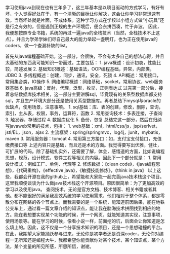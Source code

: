 学习使用java到现在也有三年多了，这三年基本是以项目驱动的方式学习，有好有坏，个人觉得好处在于，有一个清晰的目标让你解决，这会让你学习非常迅速有效。当然坏处就是片面，不成体系。这种学习方式在学校以小组方式做“小玩具”还是行之有效的，但是遇到正规的生产环境后，便会东拼西凑，忙于奔波。
因此，我便想按照专业书籍，系统的再过一遍java的全栈技术（当然，全栈技术不止这点）。并且为学弟学妹们尽自己最大的能力举起一盏明灯，也为正在使用java的coders，做一个查漏补缺的list。

首先从java编程基础开始。这一部分，会很快，不会有太多自己的想法心得，并且太基础的东西我可能知识一带而过。主要包括：
	1. java概述：设计初衷，性能比较，简述发展
	2. 基础知识概述：基础语法，OOP编程基础，异常，内部类，JDBC
	3. 多线程概述：创建，同步，通讯，安全，死锁
	4. API概述：常用接口，常用集合类，IO操作
	5. 网络编程概述：网络基础，socket，常用协议，web服务器基础
	6. java高级：反射，代理，泛型，枚举，正则表达式
过完第一部分后，接着总结数据库技术相关，这一部分主要讲解sql，毕竟现有的关系型数据库都支持sql，并且生产环境大部分还是使用关系型数据库。再者总结下mysql与oracle的优缺点，使用场景，注意事项。
	1. sql基础：库、表的创建，修改，删除，查询，索引，主从表，权限，事务，运算符，函数
	2. 常用查询技术：多表连接，子查询
	3. 触发器，存储过程
	4. 数据库优化
	5. 备份，恢复
总结完这一部分，然后在归纳写javaweb常用的技术，包括：
	1. web基础：xml，html/css/js，jsp/serlvet，jstl/EL，json，ajax
	2. 主流框架：spring/springmvc，log4j，junit，mybatis，maven
	3. 常用服务器：tomcat
	4. 常用第三方接口：如，支付宝支付接口，充值缴费接口等
上述内容只是基础，而且还是术的方面。我觉得要写出优雅，健壮，可扩展的代码。除了基础扎实外，还需要了解，体会，感悟道的方面，比如说编程思想，规范，设计模式，软件工程等相关的内容。因此下一个部分就是：
	1. 常用设计模式：例如工厂、单例、代理等
	2. 修炼数据：《clean code》，《java编程思想》，《代码重构》，《effective java》，《敏捷技能修炼》，《think in java》
以上这些，我都会开源在我的github上，希望能和大家能一起完善java技术栈这个项目。这里我顺便谈谈为什么做java技术栈这个开源项目。原因很简单：为了更加高效的学习以及使用java。
查阅技术，无论是官方文档、技术博客、相关书籍或者其他。都不能很好的满足我高效系统的学习使用需求，他们相对于整个体系，都是零散分布在网络的各个节点上。而我需要的是一个系统，能知道前因后果，能在地铁公交车上，通过看一篇文章介绍的知识点，能让我在脑海技术拼图找到相应的地方。能在我想要实现某个功能的时候，开一个网页，就能知道其实现，注意事项，使用场景等。能在学习的时候，像看小说一样，前面挖的坑，后面会让你知道是怎么填上的。因此，这不仅是一个分享技术知识的项目，还是一个思想碰撞的平台。
在此，我期望大家能踊跃参与进来，无论你是初学者还是资深coder，无论你对编程一无所知还是编程大牛，我都希望你能贡献你对某个技术，某个知识点，某个方法，某个变量的所见所感，所思所悟，谢谢。